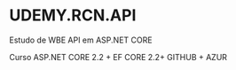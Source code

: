 # UDEMY.RCN.API

Estudo de WBE API em ASP.NET CORE

Curso ASP.NET CORE 2.2 + EF CORE 2.2+ GITHUB + AZUR
